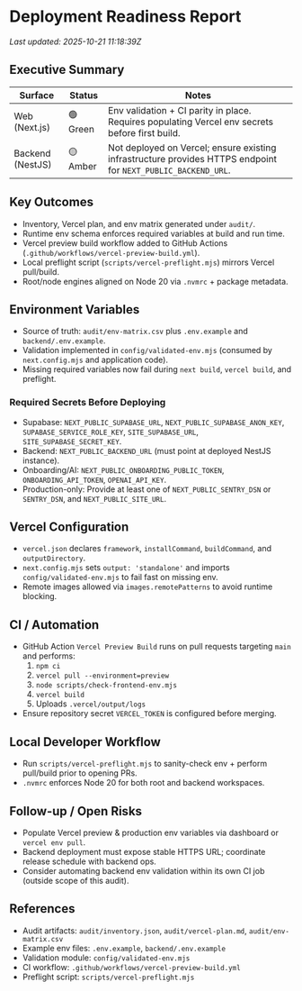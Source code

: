 # Deployment Readiness Report

_Last updated: 2025-10-21 11:18:39Z_

## Executive Summary
| Surface | Status | Notes |
| --- | --- | --- |
| Web (Next.js) | 🟢 Green | Env validation + CI parity in place. Requires populating Vercel env secrets before first build. |
| Backend (NestJS) | 🟡 Amber | Not deployed on Vercel; ensure existing infrastructure provides HTTPS endpoint for `NEXT_PUBLIC_BACKEND_URL`. |

## Key Outcomes
- Inventory, Vercel plan, and env matrix generated under `audit/`.
- Runtime env schema enforces required variables at build and run time.
- Vercel preview build workflow added to GitHub Actions (`.github/workflows/vercel-preview-build.yml`).
- Local preflight script (`scripts/vercel-preflight.mjs`) mirrors Vercel pull/build.
- Root/node engines aligned on Node 20 via `.nvmrc` + package metadata.

## Environment Variables
- Source of truth: `audit/env-matrix.csv` plus `.env.example` and `backend/.env.example`.
- Validation implemented in `config/validated-env.mjs` (consumed by `next.config.mjs` and application code).
- Missing required variables now fail during `next build`, `vercel build`, and preflight.

### Required Secrets Before Deploying
- Supabase: `NEXT_PUBLIC_SUPABASE_URL`, `NEXT_PUBLIC_SUPABASE_ANON_KEY`, `SUPABASE_SERVICE_ROLE_KEY`, `SITE_SUPABASE_URL`, `SITE_SUPABASE_SECRET_KEY`.
- Backend: `NEXT_PUBLIC_BACKEND_URL` (must point at deployed NestJS instance).
- Onboarding/AI: `NEXT_PUBLIC_ONBOARDING_PUBLIC_TOKEN`, `ONBOARDING_API_TOKEN`, `OPENAI_API_KEY`.
- Production-only: Provide at least one of `NEXT_PUBLIC_SENTRY_DSN` or `SENTRY_DSN`, and `NEXT_PUBLIC_SITE_URL`.

## Vercel Configuration
- `vercel.json` declares `framework`, `installCommand`, `buildCommand`, and `outputDirectory`.
- `next.config.mjs` sets `output: 'standalone'` and imports `config/validated-env.mjs` to fail fast on missing env.
- Remote images allowed via `images.remotePatterns` to avoid runtime blocking.

## CI / Automation
- GitHub Action `Vercel Preview Build` runs on pull requests targeting `main` and performs:
  1. `npm ci`
  2. `vercel pull --environment=preview`
  3. `node scripts/check-frontend-env.mjs`
  4. `vercel build`
  5. Uploads `.vercel/output/logs`
- Ensure repository secret `VERCEL_TOKEN` is configured before merging.

## Local Developer Workflow
- Run `scripts/vercel-preflight.mjs` to sanity-check env + perform pull/build prior to opening PRs.
- `.nvmrc` enforces Node 20 for both root and backend workspaces.

## Follow-up / Open Risks
- Populate Vercel preview & production env variables via dashboard or `vercel env pull`.
- Backend deployment must expose stable HTTPS URL; coordinate release schedule with backend ops.
- Consider automating backend env validation within its own CI job (outside scope of this audit).

## References
- Audit artifacts: `audit/inventory.json`, `audit/vercel-plan.md`, `audit/env-matrix.csv`
- Example env files: `.env.example`, `backend/.env.example`
- Validation module: `config/validated-env.mjs`
- CI workflow: `.github/workflows/vercel-preview-build.yml`
- Preflight script: `scripts/vercel-preflight.mjs`
